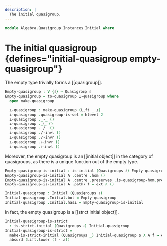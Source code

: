 ```yaml
---
description: |
  The initial quasigroup.
---
```

<!--
```agda
open import Algebra.Quasigroup

open import Cat.Diagram.Initial.Strict
open import Cat.Diagram.Initial
open import Cat.Displayed.Total
open import Cat.Prelude hiding (_/_)
```
-->

```agda
module Algebra.Quasigroup.Instances.Initial where
```

# The initial quasigroup {defines="initial-quasigroup empty-quasigroup"}

The empty type trivially forms a [[quasigroup]].

<!--
```agda
private variable
  ℓ : Level

open Total-hom
```
-->

```agda
Empty-quasigroup : ∀ {ℓ} → Quasigroup ℓ
Empty-quasigroup = to-quasigroup ⊥-quasigroup where
  open make-quasigroup

  ⊥-quasigroup : make-quasigroup (Lift _ ⊥)
  ⊥-quasigroup .quasigroup-is-set = hlevel 2
  ⊥-quasigroup ._⋆_ ()
  ⊥-quasigroup ._⧵_ ()
  ⊥-quasigroup ._/_ ()
  ⊥-quasigroup ./-invl ()
  ⊥-quasigroup ./-invr ()
  ⊥-quasigroup .⧵-invr ()
  ⊥-quasigroup .⧵-invl ()
```

Moreover, the empty quasigroup is an [[initial object]] in the category
of quasigroups, as there is a unique function out of the empty type.

```agda
Empty-quasigroup-is-initial : is-initial (Quasigroups ℓ) Empty-quasigroup
Empty-quasigroup-is-initial A .centre .hom ()
Empty-quasigroup-is-initial A .centre .preserves .is-quasigroup-hom.pres-⋆ ()
Empty-quasigroup-is-initial A .paths f = ext λ ()

Initial-quasigroup : Initial (Quasigroups ℓ)
Initial-quasigroup .Initial.bot = Empty-quasigroup
Initial-quasigroup .Initial.has⊥ = Empty-quasigroup-is-initial
```

In fact, the empty quasigroup is a [[strict initial object]].

```agda
Initial-quasigroup-is-strict
  : is-strict-initial (Quasigroups ℓ) Initial-quasigroup
Initial-quasigroup-is-strict =
  make-is-strict-initial (Quasigroups _) Initial-quasigroup $ λ A f → ext λ a →
  absurd (Lift.lower (f · a))
```

<!--
```agda
Strict-initial-quasigroup : Strict-initial (Quasigroups ℓ)
Strict-initial-quasigroup .Strict-initial.initial =
  Initial-quasigroup
Strict-initial-quasigroup .Strict-initial.has-is-strict =
  Initial-quasigroup-is-strict
```
-->
